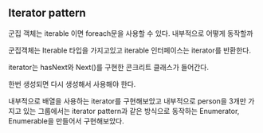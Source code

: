 ## Iterator pattern

군집 객체는 iterable 이면 foreach문을 사용할 수 있다.
내부적으로 어떻게 동작할까

군집객체는 Iterable 타입을 가지고있고
iterable 인터페이스는 iterator를 반환한다.

iterator는 hasNext와 Next()를 구현한 콘크리트 클래스가 들어간다.

한번 생성되면 다시 생성해서 사용해야 한다.

내부적으로 배열을 사용하는 iterator를 구현해보았고
내부적으로 person을 3개만 가지고 있는 그룹에서는 iterator pattern과 같은 방식으로 동작하는
Enumerator, Enumerable을 만들어서 구현해보았다.


